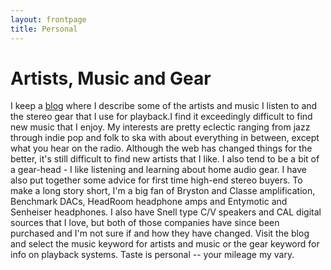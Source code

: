 ```yaml
---
layout: frontpage
title: Personal
---
```


# Artists, Music and Gear

I keep a [blog](http://www.ittc.ku.edu/~alex/personal/music-blog/music-blog.php) where I describe some of the artists and music I listen
to and the stereo gear that I use for playback.I find it exceedingly
difficult to find new music that I enjoy. My interests are pretty
eclectic ranging from jazz through indie pop and folk to ska with
about everything in between, except what you hear on the
radio. Although the web has changed things for the better, it's still
difficult to find new artists that I like. I also tend to be a bit of
a gear-head - I like listening and learning about home audio gear. I
have also put together some advice for first time high-end stereo
buyers. To make a long story short, I'm a big fan of Bryston and
Classe amplification, Benchmark DACs, HeadRoom headphone amps and
Entymotic and Senheiser headphones. I also have Snell type C/V
speakers and CAL digital sources that I love, but both of those
companies have since been purchased and I'm not sure if and how they
have changed. Visit the blog and select the music keyword for artists
and music or the gear keyword for info on playback systems. Taste is
personal -- your mileage my vary.
